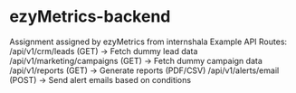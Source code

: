 # ezyMetrics-backend


Assignment assigned by ezyMetrics from internshala
Example API Routes:
/api/v1/crm/leads (GET) → Fetch dummy lead data
/api/v1/marketing/campaigns (GET) → Fetch dummy campaign data
/api/v1/reports (GET) → Generate reports (PDF/CSV)
/api/v1/alerts/email (POST) → Send alert emails based on conditions
